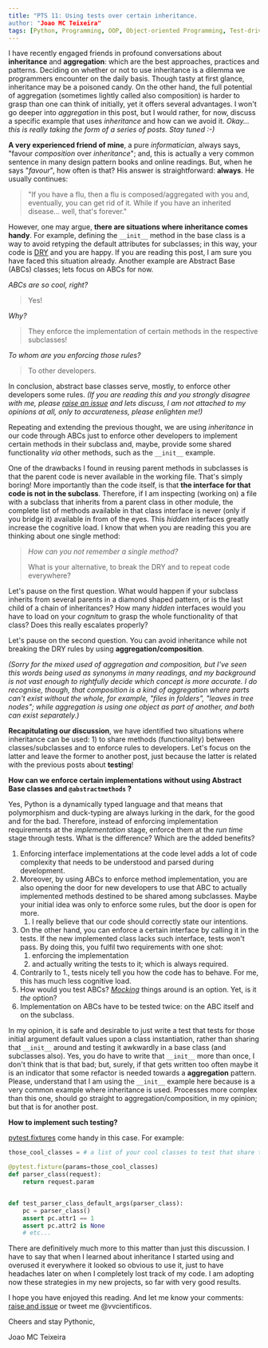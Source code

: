 ```yaml
---
title: "PTS 11: Using tests over certain inheritance.
author: "Joao MC Teixeira"
tags: [Python, Programming, OOP, Object-oriented Programming, Test-driven development, testing, tests, pytest, design patterns]
---
```


I have recently engaged friends in profound conversations about **inheritance** and **aggregation**: which are the best approaches, practices and patterns. Deciding on whether or not to use inheritance is a dilemma we programmers encounter on the daily basis. Though tasty at first glance, inheritance may be a poisoned candy. On the other hand, the full potential of aggregation (sometimes lightly called also composition) is harder to grasp than one can think of initially, yet it offers several advantages. I won't go deeper into *aggregation* in this post, but I would rather, for now, discuss a specific example that uses *inheritance* and how can we avoid it. *Okay... this is really taking the form of a series of posts. Stay tuned :-)*

**A very experienced friend of mine**, a pure *informatician*, always says, "favour *composition* over *inheritance*"; and, this is actually a very common sentence in many design pattern books and online readings. But, when he says "*favour*", how often is that? His answer is straightforward: **always**. He usually continues:

>  "If you have a flu, then a flu is composed/aggregated with you and, eventually, you can get rid of it. While if you have an inherited disease... well, that's forever."

However, one may argue, **there are situations where inheritance comes handy**. For example, defining the `__init__` method in the base class is a way to avoid retyping the default attributes for subclasses; in this way, your code is [DRY](https://en.wikipedia.org/wiki/Don%27t_repeat_yourself) and you are happy. If you are reading this post, I am sure you have faced this situation already. Another example are Abstract Base (ABCs) classes; lets focus on ABCs for now.

*ABCs are so cool, right?*

> Yes!

*Why?*

> They enforce the implementation of certain methods in the respective subclasses!

*To whom are you enforcing those rules?*

> To other developers.

In conclusion, abstract base classes serve, mostly, to enforce other developers some rules. *(If you are reading this and you strongly disagree with me, please [raise an issue](https://github.com/PythonicThoughtsSnippets/PTS-Code-Snippets/issues/11) and lets discuss, I am not attached to my opinions at all, only to accurateness, please enlighten me!)*

Repeating and extending the previous thought, we are using *inheritance* in our code through ABCs just to enforce other developers to implement certain methods in their subclass and, maybe, provide some shared functionality *via* other methods, such as the `__init__` example.

One of the drawbacks I found in reusing parent methods in subclasses is that the parent code is never available in the working file. That's simply boring! More importantly than the code itself, is that **the interface for that code is not in the subclass**. Therefore, if I am inspecting (working on) a file with a subclass that inherits from a parent class in other module, the complete list of methods available in that class interface is never (only if you bridge it) available in from of the eyes. This *hidden* interfaces greatly increase the cognitive load. I know that when you are reading this you are thinking about one single method:

> *How can you not remember a single method?* 
>
> What is your alternative, to break the DRY and to repeat code everywhere?

Let's pause on the first question. What would happen if your subclass inherits from several parents in a diamond shaped pattern, or is the last child of a chain of inheritances? How many *hidden* interfaces would you have to load on your *cognitum* to grasp the whole functionality of that class? Does this really escalates properly?

Let's pause on the second question. You can avoid inheritance while not breaking the DRY rules by using **aggregation/composition**.

*(Sorry for the mixed used of aggregation and composition, but I've seen this words being used as synonyms in many readings, and my background is not vast enough to rightfully decide which concept is more accurate. I do recognise, though, that composition is a kind of aggregation where parts can't exist without the whole, for example, "files in folders", "leaves in tree nodes"; while aggregation is using one object as part of another, and both can exist separately.)*

**Recapitulating our discussion**, we have identified two situations where inheritance can be used: 1) to share methods (functionality) between classes/subclasses and to enforce rules to developers. Let's focus on the latter and leave the former to another post, just because the latter is related with the previous posts about **testing**!

**How can we enforce certain implementations without using Abstract Base classes and `@abstractmethods` ?**

Yes, Python is a dynamically typed language and that means that polymorphism and duck-typing are always lurking in the dark, for the good and for the bad. Therefore, instead of enforcing implementation requirements at the *implementation* stage, enforce them at the *run time* stage through tests. What is the difference? Which are the added benefits?

1. Enforcing interface implementations at the code level adds a lot of code complexity that needs to be understood and parsed during development. 
2. Moreover, by using ABCs to enforce method implementation, you are also opening the door for new developers to use that ABC to actually implemented methods destined to be shared among subclasses. Maybe your initial idea was only to enforce some rules, but the door is open for more.
   1. I really believe that our code should correctly state our intentions.
3. On the other hand, you can enforce a certain interface by calling it in the tests. If the new implemented class lacks such interface, tests won't pass. By doing this, you fulfil two requirements with one shot:
   1. enforcing the implementation
   2. and actually writing the tests to it; which is always required.
4. Contrarily to 1., tests nicely tell you how the code has to behave. For me, this has much less cognitive load.
5. How would you test ABCs? [*Mocking*](https://docs.python.org/3/library/unittest.mock.html) things around is an option. Yet, is it *the* option?
6. Implementation on ABCs have to be tested twice: on the ABC itself and on the subclass.

In my opinion, it is safe and desirable to just write a test that tests for those initial argument default values upon a class instantiation, rather than sharing that `__init__` around and testing it awkwardly in a base class (and subclasses also). Yes, you do have to write that `__init__` more than once, I don't think that is that bad; but, surely, if that gets written too often maybe it is an indicator that some refactor is needed towards a **aggregation** pattern. Please, understand that I am using the `__init__` example here because is a very common example where inheritance is used. Processes more complex than this one, should go straight to aggregation/composition, in my opinion; but that is for another post.

**How to implement such testing?**

[pytest.fixtures](https://www.tutorialspoint.com/pytest/pytest_fixtures.htm) come handy in this case. For example:

```python
those_cool_classes = # a list of your cool classes to test that share the same default args

@pytest.fixture(params=those_cool_classes)
def parser_class(request):
    return request.param


def test_parser_class_default_args(parser_class):
    pc = parser_class()
    assert pc.attr1 == 1
    assert pc.attr2 is None
    # etc...
```



There are definitively much more to this matter than just this discussion. I have to say that when I learned about inheritance I started using and overused it everywhere it looked so obvious to use it, just to have headaches later on when I completely lost track of my code. I am adopting now these strategies in my new projects, so far with very good results.

I hope you have enjoyed this reading. And let me know your comments: [raise and issue]() or tweet me @vvcientificos.

Cheers and stay Pythonic,

Joao MC Teixeira